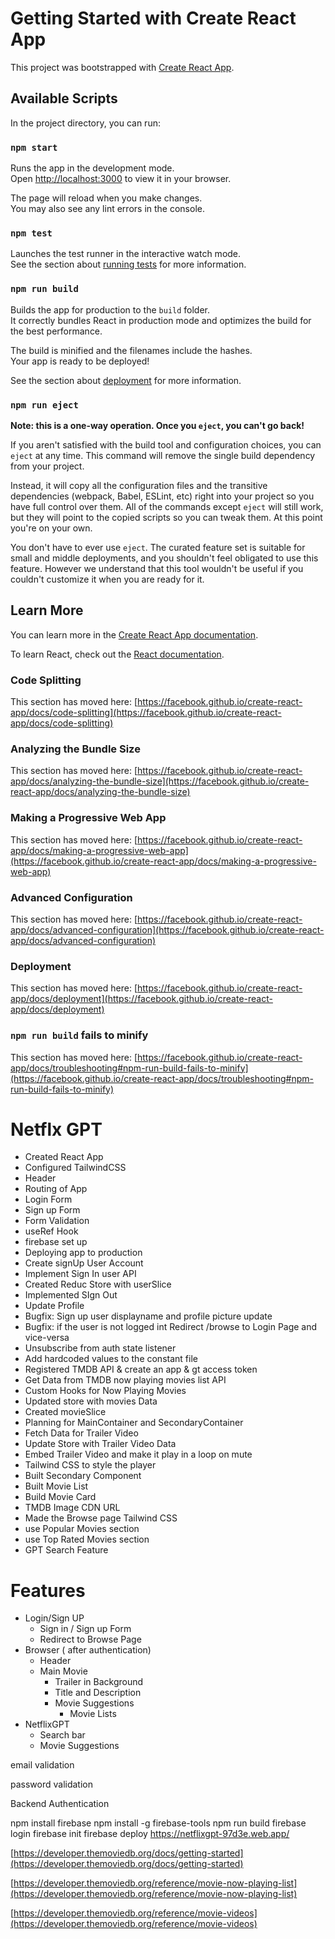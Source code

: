 # Getting Started with Create React App

This project was bootstrapped with [Create React App](https://github.com/facebook/create-react-app).

## Available Scripts

In the project directory, you can run:

### `npm start`

Runs the app in the development mode.\
Open [http://localhost:3000](http://localhost:3000) to view it in your browser.

The page will reload when you make changes.\
You may also see any lint errors in the console.

### `npm test`

Launches the test runner in the interactive watch mode.\
See the section about [running tests](https://facebook.github.io/create-react-app/docs/running-tests) for more information.

### `npm run build`

Builds the app for production to the `build` folder.\
It correctly bundles React in production mode and optimizes the build for the best performance.

The build is minified and the filenames include the hashes.\
Your app is ready to be deployed!

See the section about [deployment](https://facebook.github.io/create-react-app/docs/deployment) for more information.

### `npm run eject`

**Note: this is a one-way operation. Once you `eject`, you can't go back!**

If you aren't satisfied with the build tool and configuration choices, you can `eject` at any time. This command will remove the single build dependency from your project.

Instead, it will copy all the configuration files and the transitive dependencies (webpack, Babel, ESLint, etc) right into your project so you have full control over them. All of the commands except `eject` will still work, but they will point to the copied scripts so you can tweak them. At this point you're on your own.

You don't have to ever use `eject`. The curated feature set is suitable for small and middle deployments, and you shouldn't feel obligated to use this feature. However we understand that this tool wouldn't be useful if you couldn't customize it when you are ready for it.

## Learn More

You can learn more in the [Create React App documentation](https://facebook.github.io/create-react-app/docs/getting-started).

To learn React, check out the [React documentation](https://reactjs.org/).

### Code Splitting

This section has moved here: [https://facebook.github.io/create-react-app/docs/code-splitting](https://facebook.github.io/create-react-app/docs/code-splitting)

### Analyzing the Bundle Size

This section has moved here: [https://facebook.github.io/create-react-app/docs/analyzing-the-bundle-size](https://facebook.github.io/create-react-app/docs/analyzing-the-bundle-size)

### Making a Progressive Web App

This section has moved here: [https://facebook.github.io/create-react-app/docs/making-a-progressive-web-app](https://facebook.github.io/create-react-app/docs/making-a-progressive-web-app)

### Advanced Configuration

This section has moved here: [https://facebook.github.io/create-react-app/docs/advanced-configuration](https://facebook.github.io/create-react-app/docs/advanced-configuration)

### Deployment

This section has moved here: [https://facebook.github.io/create-react-app/docs/deployment](https://facebook.github.io/create-react-app/docs/deployment)

### `npm run build` fails to minify

This section has moved here: [https://facebook.github.io/create-react-app/docs/troubleshooting#npm-run-build-fails-to-minify](https://facebook.github.io/create-react-app/docs/troubleshooting#npm-run-build-fails-to-minify)



# Netflx GPT

- Created React App
- Configured TailwindCSS
- Header
- Routing of App
- Login Form
- Sign up Form
- Form Validation
- useRef Hook
- firebase set up
- Deploying app to production
- Create signUp User Account
- Implement Sign In user API
- Created Reduc Store with userSlice
- Implemented SIgn Out
- Update Profile
- Bugfix: Sign up user displayname and profile picture update
- Bugfix: if the user is not logged int Redirect  /browse to Login Page and vice-versa
- Unsubscribe from auth state listener
- Add hardcoded values to the constant file
- Registered TMDB API & create an app & gt access token
- Get Data from TMDB now playing movies list API
- Custom Hooks for Now Playing Movies
- Updated store with movies Data
- Created movieSlice
- Planning for MainContainer and SecondaryContainer
- Fetch Data for Trailer Video
- Update Store with Trailer Video Data
- Embed Trailer Video and make it play in a loop on mute
- Tailwind CSS to style the player
- Built Secondary Component 
- Built Movie List
- Build Movie Card
- TMDB Image CDN URL
- Made the Browse page Tailwind CSS
- use Popular Movies section
- use Top Rated Movies section
- GPT Search Feature


# Features 
- Login/Sign UP
    -  Sign in / Sign up Form
    - Redirect to Browse Page
- Browser ( after authentication)
    - Header
    - Main Movie
        - Trailer in Background
        - Title and Description
        - Movie Suggestions
            - Movie Lists
- NetflixGPT
    - Search bar
    - Movie Suggestions
        
<!-- Formik is a good library for form use in react -->
<!-- useRef hook -->
email validation
<!-- https://saturncloud.io/blog/how-can-i-validate-an-email-address-using-a-regular-expression/#4 -->
<!-- /^([a-zA-Z0-9._%-]+@[a-zA-Z0-9.-]+\.[a-zA-Z]{2,})$/ -->
password validation
<!-- https://regexr.com/3bfsi -->
Backend Authentication
<!-- https://firebase.google.com/ -->

npm install firebase
npm install -g firebase-tools
npm run build
firebase login
firebase init
firebase deploy
https://netflixgpt-97d3e.web.app/


[https://developer.themoviedb.org/docs/getting-started](https://developer.themoviedb.org/docs/getting-started)

[https://developer.themoviedb.org/reference/movie-now-playing-list](https://developer.themoviedb.org/reference/movie-now-playing-list)

[https://developer.themoviedb.org/reference/movie-videos](https://developer.themoviedb.org/reference/movie-videos)
